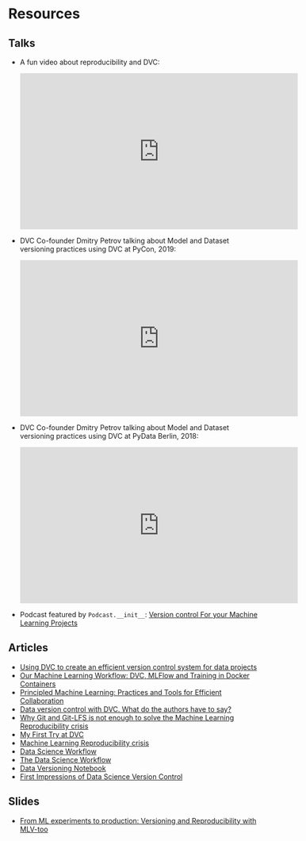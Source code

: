 # Resources

## Talks

- A fun video about reproducibility and DVC:

    <iframe width="560" height="315" src="https://www.youtube.com/embed/4h6I9_xeYA4"
    frameborder="0" allow="accelerometer; autoplay; encrypted-media; gyroscope;
    picture-in-picture" allowfullscreen></iframe>

- DVC Co-founder Dmitry Petrov talking about Model and Dataset versioning
  practices using DVC at PyCon, 2019:

    <iframe width="560" height="315" src="https://www.youtube.com/embed/jkfh2PM5Sz8"
    frameborder="0" allow="accelerometer; autoplay; encrypted-media; gyroscope;
    picture-in-picture" allowfullscreen></iframe>

- DVC Co-founder Dmitry Petrov talking about Model and Dataset versioning
  practices using DVC at PyData Berlin, 2018:

    <iframe width="560" height="315" src="https://www.youtube.com/embed/BneW7jgB298"
    frameborder="0" allow="accelerometer; autoplay; encrypted-media; gyroscope;
    picture-in-picture" allowfullscreen></iframe>

- Podcast featured by `Podcast.__init__`:
  [Version control For your Machine Learning Projects](https://www.pythonpodcast.com/data-version-control-episode-206/)

## Articles

- [Using DVC to create an efficient version control system for data projects](https://medium.com/qonto-engineering/using-dvc-to-create-an-efficient-version-control-system-for-data-projects-96efd94355fe)
- [Our Machine Learning Workflow: DVC, MLFlow and Training in Docker Containers](https://medium.com/ixorthink/our-machine-learning-workflow-dvc-mlflow-and-training-in-docker-containers-5b9c80cdf804)
- [Principled Machine Learning: Practices and Tools for Efficient Collaboration](https://dev.to/robogeek/principled-machine-learning-4eho)
- [Data version control with DVC. What do the authors have to say?](https://towardsdatascience.com/data-version-control-with-dvc-what-do-the-authors-have-to-say-3c3b10f27ee)
- [Why Git and Git-LFS is not enough to solve the Machine Learning Reproducibility crisis](https://towardsdatascience.com/why-git-and-git-lfs-is-not-enough-to-solve-the-machine-learning-reproducibility-crisis-f733b49e96e8)
- [My First Try at DVC](https://stdiff.net/MB2019051301.html)
- [Machine Learning Reproducibility crisis](https://petewarden.com/2018/03/19/the-machine-learning-reproducibility-crisis/)
- [Data Science Workflow](http://fouryears.eu/2018/11/29/the-data-science-workflow/)
- [The Data Science Workflow](https://towardsdatascience.com/the-data-science-workflow-43859db0415)
- [Data Versioning Notebook](https://www.kaggle.com/rtatman/kerneld4769833fe)
- [First Impressions of Data Science Version Control](https://medium.com/@christopher.samiullah/first-impressions-of-data-science-version-control-dvc-fe96ab29cdda?sk=05e1f1d1ba16c9037046f3568956f16c)

## Slides

- [From ML experiments to production: Versioning and Reproducibility with MLV-too](https://peopledoc.github.io/mlvtools-tutorial/talks/pyData/presentation.html#/)
